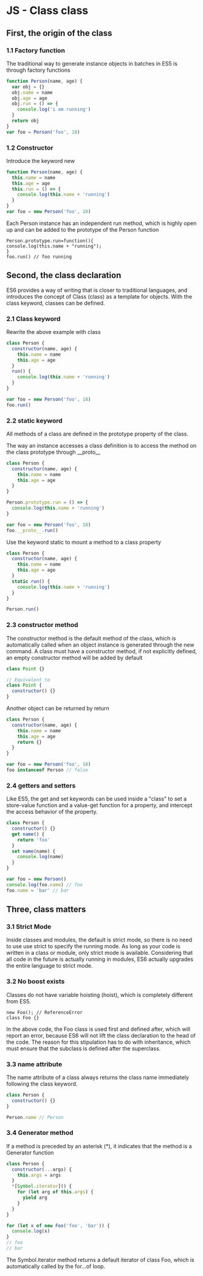 # JS - Class class

## First, the origin of the class

### 1.1 Factory function

The traditional way to generate instance objects in batches in ES5 is through factory functions

```javascript
function Person(name, age) {
  var obj = {}
  obj.name = name
  obj.age = age
  obj.run = () => {
    console.log('i am running')
  }
  return obj
}
var foo = Person('foo', 18)
```

### 1.2 Constructor

Introduce the keyword new

```javascript
function Person(name, age) {
  this.name = name
  this.age = age
  this.run = () => {
    console.log(this.name + 'running')
  }
}
var foo = new Person('foo', 18)
```

Each Person instance has an independent run method, which is highly open up and can be added to the prototype of the Person function

```
Person.prototype.run=function(){
console.log(this.name + "running");
}
foo.run() // foo running
```

## Second, the class declaration

ES6 provides a way of writing that is closer to traditional languages, and introduces the concept of Class (class) as a template for objects. With the class keyword, classes can be defined.

### 2.1 Class keyword

Rewrite the above example with class

```javascript
class Person {
  constructor(name, age) {
    this.name = name
    this.age = age
  }
  run() {
    console.log(this.name + 'running')
  }
}

var foo = new Person('foo', 18)
foo.run()
```

### 2.2 static keyword

All methods of a class are defined in the prototype property of the class.

The way an instance accesses a class definition is to access the method on the class prototype through \_\_proto\_\_

```javascript
class Person {
  constructor(name, age) {
    this.name = name
    this.age = age
  }
}

Person.prototype.run = () => {
  console.log(this.name + 'running')
}

var foo = new Person('foo', 18)
foo.__proto__.run()
```

Use the keyword static to mount a method to a class property

```javascript
class Person {
  constructor(name, age) {
    this.name = name
    this.age = age
  }
  static run() {
    console.log(this.name + 'running')
  }
}

Person.run()
```

### 2.3 constructor method

The constructor method is the default method of the class, which is automatically called when an object instance is generated through the new command. A class must have a constructor method, if not explicitly defined, an empty constructor method will be added by default

```javascript
class Point {}

// Equivalent to
class Point {
  constructor() {}
}
```

Another object can be returned by return

```javascript
class Person {
  constructor(name, age) {
    this.name = name
    this.age = age
    return {}
  }
}

var foo = new Person('foo', 18)
foo instanceof Person // false
```

### 2.4 getters and setters

Like ES5, the get and set keywords can be used inside a "class" to set a store-value function and a value-get function for a property, and intercept the access behavior of the property.

```javascript
class Person {
  constructor() {}
  get name() {
    return 'foo'
  }
  set name(name) {
    console.log(name)
  }
}

var foo = new Person()
console.log(foo.name) // foo
foo.name = 'bar' // bar
```

## Three, class matters

### 3.1 Strict Mode

Inside classes and modules, the default is strict mode, so there is no need to use use strict to specify the running mode. As long as your code is written in a class or module, only strict mode is available. Considering that all code in the future is actually running in modules, ES6 actually upgrades the entire language to strict mode.

### 3.2 No boost exists

Classes do not have variable hoisting (hoist), which is completely different from ES5.

```
new Foo(); // ReferenceError
class Foo {}
```

In the above code, the Foo class is used first and defined after, which will report an error, because ES6 will not lift the class declaration to the head of the code. The reason for this stipulation has to do with inheritance, which must ensure that the subclass is defined after the superclass.

### 3.3 name attribute

The name attribute of a class always returns the class name immediately following the class keyword.

```javascript
class Person {
  constructor() {}
}

Person.name // Person
```

### 3.4 Generator method

If a method is preceded by an asterisk (\*), it indicates that the method is a Generator function

```javascript
class Person {
  constructor(...args) {
    this.args = args
  }
  *[Symbol.iterator]() {
    for (let arg of this.args) {
      yield arg
    }
  }
}

for (let x of new Foo('foo', 'bar')) {
  console.log(x)
}
// foo
// bar
```

The Symbol.iterator method returns a default iterator of class Foo, which is automatically called by the for...of loop.
